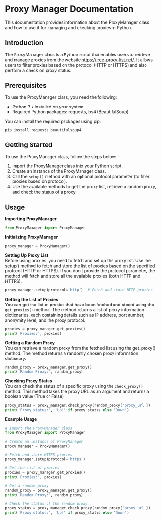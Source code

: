 # Proxy Manager Documentation
This documentation provides information about the ProxyManager class and how to use it for managing and checking proxies in Python.

## Introduction
The ProxyManager class is a Python script that enables users to retrieve and manage proxies from the website https://free-proxy-list.net/. It allows users to filter proxies based on the protocol (HTTP or HTTPS) and also perform a check on proxy status.

## Prerequisites
To use the ProxyManager class, you need the following:
- Python 3.x installed on your system.
- Required Python packages: requests, bs4 (BeautifulSoup).

You can install the required packages using pip:
```shell
pip install requests beautifulsoup4
```

## Getting Started
To use the ProxyManager class, follow the steps below:
1. Import the ProxyManager class into your Python script.
2. Create an instance of the ProxyManager class.
3. Call the `setup()` method with an optional protocol parameter (to filter proxies based on protocol).
4. Use the available methods to get the proxy list, retrieve a random proxy, and check the status of a proxy.

## Usage
**Importing ProxyManager**
```python
from ProxyManager import ProxyManager
```

**Initializing ProxyManager**
```python
proxy_manager = ProxyManager()
```

**Setting Up Proxy List**\
Before using proxies, you need to fetch and set up the proxy list. Use the setup() method to fetch and store the list of proxies based on the specified protocol (HTTP or HTTPS). If you don't provide the protocol parameter, the method will fetch and store all the available proxies (both HTTP and HTTPS).
```python
proxy_manager.setup(protocol='http')  # Fetch and store HTTP proxies
```

**Getting the List of Proxies**\
You can get the list of proxies that have been fetched and stored using the `get_proxies()` method. The method returns a list of proxy information dictionaries, each containing details such as IP address, port number, anonymity level, and the proxy protocol.
```python
proxies = proxy_manager.get_proxies()
print('Proxies:', proxies)
```

**Getting a Random Proxy**\
You can retrieve a random proxy from the fetched list using the get_proxy() method. The method returns a randomly chosen proxy information dictionary.
```python
random_proxy = proxy_manager.get_proxy()
print('Random Proxy:', random_proxy)
```

**Checking Proxy Status**\
You can check the status of a specific proxy using the `check_proxy()` method. This method takes the proxy URL as an argument and returns a boolean value (True or False)
```python
proxy_status = proxy_manager.check_proxy(random_proxy['proxy_url'])
print('Proxy status:', 'Up!' if proxy_status else 'Down')
```

**Example Usage**
```python
# Import the ProxyManager class
from ProxyManager import ProxyManager

# Create an instance of ProxyManager
proxy_manager = ProxyManager()

# Fetch and store HTTPS proxies
proxy_manager.setup(protocol='https')

# Get the list of proxies
proxies = proxy_manager.get_proxies()
print('Proxies:', proxies)

# Get a random proxy
random_proxy = proxy_manager.get_proxy()
print('Random Proxy:', random_proxy)

# Check the status of the random proxy
proxy_status = proxy_manager.check_proxy(random_proxy['proxy_url'])
print('Proxy status:', 'Up!' if proxy_status else 'Down')
```
